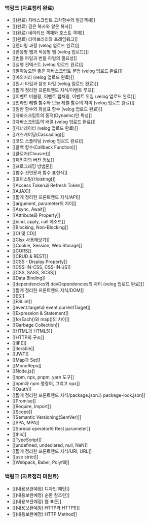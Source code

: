 
### 백링크 (자료정리 완료)
- [[(완료) 자바스크립트 고차함수와 일급객체]]
- [[(완료) 깊은 복사와 얕은 복사]]
- [[(완료) 네이티브 객체와 호스트 객체]]
- [[(완료) 라이브러리와 프레임워크]]
- [[렌더링 과정 (velog 업로드 완료)]]
- [[반응형 웹과 적응형 웹 (velog 업로드)]]
- [[번들 파일과 번들 파일의 필요성]]
- [[실행 컨텍스트 (velog 업로드 완료)]]
- [[알아놓으면 좋은 자바스크립트 문법 (velog 업로드 완료)]]
- [[예외처리 (velog 업로드 완료)]]
- [[원시 타입과 참조 타입 (velog 업로드 완료)]]
- [[짧게 정리한 프론트엔드 지식/이벤트 루프]]
- [[이벤트 버블링, 이벤트 캡처링, 이벤트 위임 (velog 업로드 완료)]]
- [[인라인 레벨 함수와 모듈 레벨 함수의 차이 (velog 업로드 완료)]]
- [[일반 함수와 화살표 함수 (velog 업로드 완료)]]
- [[자바스크립트의 동적(Dynamic)인 특성]]
- [[자바스크립트의 배열 (velog 업로드 완료)]]
- [[제너레이터 (velog 업로드 완료)]]
- [[캐스캐이딩(Cascading)]]
- [[코드 스플리팅 (velog 업로드 완료)]]
- [[콜백 함수(Callback Function)]]
- [[클로저(Clousre)]]
- [[패키지의 버전 정보]]
- [[프로그래밍 방법론]]
- [[함수 선언문과 함수 표현식]]
- [[호이스팅(Hoisting)]]
- [[Access Token과 Refresh Token]]
- [[AJAX]]
- [[짧게 정리한 프론트엔드 지식/API]]
- [[argument, parameter의 차이]]
- [[Async, Await]]
- [[Attribute와 Property]]
- [[bind, apply, call 메소드]]
- [[Blocking, Non-Blocking]]
- [[CI 및 CD]]
- [[Clsx 사용해보기]]
- [[Cookie, Session, Web Storage]]
- [[CORS]]
- [[CRUD & REST]]
- [[CSS - Display Property]]
- [[CSS-IN-CSS, CSS-IN-JS]]
- [[CSS, SASS, SCSS]]
- [[Data Binding]]
- [[dependencies와 devDependencies의 차이 (velog 업로드 완료)]]
- [[짧게 정리한 프론트엔드 지식/DOM]]
- [[ES]]
- [[ESLint]]
- [[event.target과 event.currentTarget]]
- [[Expression & Statement]]
- [[forEach()와 map()의 차이]]
- [[Garbage Collection]]
- [[HTML과 HTML5]]
- [[HTTP의 구조]]
- [[IIFE]]
- [[iterable]]
- [[JWT]]
- [[Map과 Set]]
- [[MonoRepo]]
- [[Node.js]]
- [[npm, npx, pnpm, yarn 도구]]
- [[npm과 npm 명령어, 그리고 npx]]
- [[Oauth]]
- [[짧게 정리한 프론트엔드 지식/package.json과 package-lock.json]]
- [[Promise]]
- [[Require, Import]]
- [[Scope]]
- [[Semantic Versioning(SemVer)]]
- [[SPA, MPA]]
- [[Spread operator와 Rest parameter]]
- [[this]]
- [[TypeScript]]
- [[undefined, undeclared, null, NaN]]
- [[짧게 정리한 프론트엔드 지식/URI, URL]]
- [[use strict]]
- [[Webpack, Babel, Polyfill]]

### 백링크 (자료정리 미완료)
- [[(내용보완예정) 디자인 패턴]]
- [[(내용보완예정) 순환 참조란]]
- [[(내용보완예정) 웹 표준]]
- [[(내용보완예정) HTTP와 HTTPS]]
- [[(내용보완예정) HTTP Method]]
